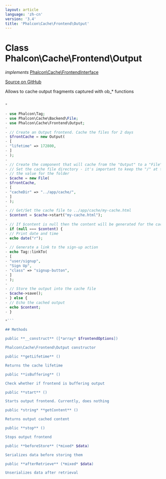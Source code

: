 ```yaml
---
layout: article
language: 'zh-cn'
version: '3.4'
title: 'Phalcon\Cache\Frontend\Output'
---
```


# Class **Phalcon\Cache\Frontend\Output**

*implements* [Phalcon\Cache\FrontendInterface](/3.4/en/api/Phalcon_Cache_FrontendInterface)

<a href="https://github.com/phalcon/cphalcon/tree/v3.4.0/phalcon/cache/frontend/output.zep" class="btn btn-default btn-sm">Source on GitHub</a>

Allows to cache output fragments captured with ob_* functions

```php <?php</p> 

*

- use Phalcon\Tag;
- use Phalcon\Cache\Backend\File;
- use Phalcon\Cache\Frontend\Output;
- 
- // Create an Output frontend. Cache the files for 2 days
- $frontCache = new Output(
- [
- "lifetime" => 172800,
- ]
- );
- 
- // Create the component that will cache from the "Output" to a "File" backend
- // Set the cache file directory - it's important to keep the "/" at the end of
- // the value for the folder
- $cache = new File(
- $frontCache,
- [
- "cacheDir" => "../app/cache/",
- ]
- );
- 
- // Get/Set the cache file to ../app/cache/my-cache.html
- $content = $cache->start("my-cache.html");
- 
- // If $content is null then the content will be generated for the cache
- if (null === $content) {
- // Print date and time
- echo date("r");
- 
- // Generate a link to the sign-up action
- echo Tag::linkTo(
- [
- "user/signup",
- "Sign Up",
- "class" => "signup-button",
- ]
- );
- 
- // Store the output into the cache file
- $cache->save();
- } else {
- // Echo the cached output
- echo $content;
- }

*```

## Methods

public **__construct** ([*array* $frontendOptions])

Phalcon\Cache\Frontend\Output constructor

public **getLifetime** ()

Returns the cache lifetime

public **isBuffering** ()

Check whether if frontend is buffering output

public **start** ()

Starts output frontend. Currently, does nothing

public *string* **getContent** ()

Returns output cached content

public **stop** ()

Stops output frontend

public **beforeStore** (*mixed* $data)

Serializes data before storing them

public **afterRetrieve** (*mixed* $data)

Unserializes data after retrieval